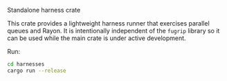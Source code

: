 Standalone harness crate

This crate provides a lightweight harness runner that exercises parallel queues and Rayon.
It is intentionally independent of the `fugrip` library so it can be used while the main crate is under active development.

Run:

```bash
cd harnesses
cargo run --release
```
